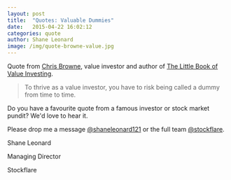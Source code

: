 ```yaml
---
layout: post
title:  "Quotes: Valuable Dummies"
date:   2015-04-22 16:02:12
categories: quote
author: Shane Leonard
image: /img/quote-browne-value.jpg
---
```


Quote from [Chris Browne](http://en.wikipedia.org/wiki/Christopher_H._Browne), value investor and author of [The Little Book of Value Investing](http://www.amazon.com/Little-Value-Investing-Books-Profits-ebook/dp/B008L01MTY/).

> To thrive as a value investor, you have to risk being called a dummy from time to time.

Do you have a favourite quote from a famous investor or stock market pundit? We'd love to hear it.

Please drop me a message [@shaneleonard121](https://twitter.com/shaneleonard121) or the full team [@stockflare](https://twitter.com/stockflare).

Shane Leonard

Managing Director

Stockflare